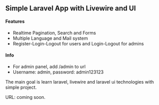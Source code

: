 ## Simple Laravel App with Livewire and UI

#### Features
- Realtime Pagination, Search and Forms
- Multiple Language and Mail system
- Register-Login-Logout for users and Login-Logout for admins

#### Info
- For admin panel, add /admin to url
- Username: admin, password: admin123123

The main goal is learn laravel, livewire and laravel ui technologies with simple project.

URL: coming soon.

